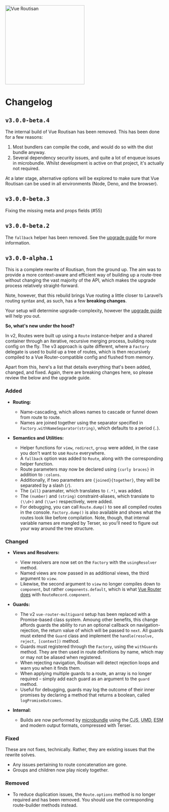 <img src="https://rockett.pw/git-assets/vue-routisan/logo.svg" alt="Vue Routisan" width="250">

# Changelog

## `v3.0.0-beta.4`

The internal build of Vue Routisan has been removed. This has been done for a few reasons:

1. Most bundlers can compile the code, and would do so with the dist bundle anyway.
2. Several dependency security issues, and quite a lot of enqueue issues in microbundle. Whilst development is active on that project, it's actually not required.

At a later stage, alternative options will be explored to make sure that Vue Routisan can be used in all environments (Node, Deno, and the browser).

## `v3.0.0-beta.3`

Fixing the missing meta and props fields (#55)

## `v3.0.0-beta.2`

The `fallback` helper has been removed. See the [upgrade guide](upgrading.md) for more information.

## `v3.0.0-alpha.1`

This is a complete rewrite of Routisan, from the ground up. The aim was to provide a more context-aware and efficient way of building up a route-tree without changing the vast majority of the API, which makes the upgrade process relatively straight-forward.

Note, however, that this rebuild brings Vue routing a little closer to Laravel’s routing syntax and, as such, has a few **breaking changes**.

Your setup will determine upgrade-complexity, however the [upgrade guide](upgrading.md) will help you out.

**So, what's new under the hood?**

In v2, Routes were built up using a `Route` instance-helper and a shared container through an iterative, recursive merging process, building route config on the fly. The v3 approach is quite different, where a `Factory` delegate is used to build up a tree of routes, which is then recursively compiled to a Vue Router-compatible config and flushed from memory.

Apart from this, here's a list that details everything that's been added, changed, and fixed. Again, there are breaking changes here, so please review the below and the upgrade guide.

### Added

- **Routing:**
  - Name-cascading, which allows names to cascade or funnel down from route to route.
  - Names are joined together using the separator specified in `Factory.withNameSeparator(string)`, which defaults to a period (`.`).

- **Semantics and Utilities:**
  - Helper functions for `view`, `redirect`, `group` were added, in the case you don't want to use `Route` everywhere.
  - A `fallback` option was added to `Route`, along with the corresponding helper function.
  - Route parameters may now be declared using `{curly braces}` in addition to `:colons`.
  - Additionally, if two parameters are `{joined}{together}`, they will be separated by a slash (`/`).
  - The `{all}` paramater, which translates to `(.*)`, was added.
  - The `(number)` and `(string)` constraint-aliases, which translate to `(\\d+)` and `(\\w+)` respectively, were added.
  - For debugging, you can call `Route.dump()` to see all compiled routes in the console. `Factory.dump()` is also available and shows what the routes look like before compilation. Note, though, that internal variable names are mangled by Terser, so you'll need to figure out your way around the tree structure.

### Changed

- **Views and Resolvers:**
  - View resolvers are now set on the `Factory` with the `usingResolver` method.
  - Named views are now passed in as additional views, the third argument to `view`.
  - Likewise, the second argument to `view` no longer compiles down to `component`, but rather `components.default`, which is what [Vue Router does](https://github.com/vuejs/vue-router/blob/7d7e048490e46f4d433ec6cf897468409d158c9b/src/create-route-map.js#L86) with `RouteRecord.component`.

- **Guards:**
  - The v2 `vue-router-multiguard` setup has been replaced with a Promise-based class system. Amoung other benefits, this change affords guards the ability to run an optional callback on navigation-rejection, the return value of which will be passed to `next`. All guards must extend the `Guard` class and implement the `handle(resolve, reject, [context])` method.
  - Guards must registered through the `Factory`, using the `withGuards` method. They are then used in route definitions by name, which may or may not be aliased when registered.
  - When rejecting navigation, Routisan will detect rejection loops and warn you when it finds them.
  - When applying multiple guards to a route, an array is no longer required – simply add each guard as an argument to the `guard` method.
  - Useful for debugging, guards may log the outcome of their inner promises by declaring a method that returns a boolean, called `logPromiseOutcomes`.

- **Internal:**
  - Builds are now performed by [microbundle](https://github.com/developit/microbundle) using the <abbr title="CommonJS">CJS</abbr>, <abbr title="Universal Module Definition">UMD</abbr>, <abbr title="ECMAScript Module">ESM</abbr> and modern output formats, compressed with Terser.

### Fixed

These are not fixes, technically. Rather, they are existing issues that the rewrite solves.

- Any issues pertaining to route concatenation are gone.
- Groups and children now play nicely together.

### Removed

- To reduce duplication issues, the `Route.options` method is no longer required and has been removed. You should use the corresponding route-builder methods instead.
